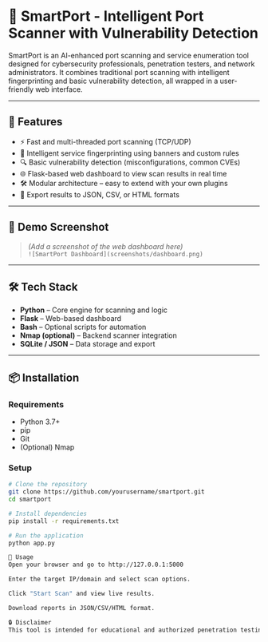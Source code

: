 # 🔌 SmartPort - Intelligent Port Scanner with Vulnerability Detection

SmartPort is an AI-enhanced port scanning and service enumeration tool designed for cybersecurity professionals, penetration testers, and network administrators. It combines traditional port scanning with intelligent fingerprinting and basic vulnerability detection, all wrapped in a user-friendly web interface.

---

## 🚀 Features

- ⚡ Fast and multi-threaded port scanning (TCP/UDP)
- 🧠 Intelligent service fingerprinting using banners and custom rules
- 🔍 Basic vulnerability detection (misconfigurations, common CVEs)
- 🌐 Flask-based web dashboard to view scan results in real time
- 🛠️ Modular architecture – easy to extend with your own plugins
- 📄 Export results to JSON, CSV, or HTML formats

---

## 📸 Demo Screenshot

> *(Add a screenshot of the web dashboard here)*  
`![SmartPort Dashboard](screenshots/dashboard.png)`

---

## 🛠️ Tech Stack

- **Python** – Core engine for scanning and logic
- **Flask** – Web-based dashboard
- **Bash** – Optional scripts for automation
- **Nmap (optional)** – Backend scanner integration
- **SQLite / JSON** – Data storage and export

---

## 📦 Installation

### Requirements

- Python 3.7+
- pip
- Git
- (Optional) Nmap

### Setup

```bash
# Clone the repository
git clone https://github.com/yourusername/smartport.git
cd smartport

# Install dependencies
pip install -r requirements.txt

# Run the application
python app.py

🧪 Usage
Open your browser and go to http://127.0.0.1:5000

Enter the target IP/domain and select scan options.

Click "Start Scan" and view live results.

Download reports in JSON/CSV/HTML format.

🔒 Disclaimer
This tool is intended for educational and authorized penetration testing purposes only. Unauthorized scanning of networks you do not own or have explicit permission to test is illegal.
